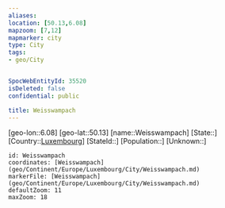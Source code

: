 ```yaml
---
aliases: 
location: [50.13,6.08]
mapzoom: [7,12] 
mapmarker: city 
type: City
tags:
- geo/City


SpocWebEntityId: 35520
isDeleted: false
confidential: public

title: Weisswampach
---
```

[geo-lon::6.08]
[geo-lat::50.13]
[name::Weisswampach]
[State::]
[Country::[Luxembourg](geo/Continent/Europe/Luxembourg.md)]
[StateId::]
[Population::]
[Unknown::]


```leaflet
id: Weisswampach
coordinates: [Weisswampach](geo/Continent/Europe/Luxembourg/City/Weisswampach.md)
markerFile: [Weisswampach](geo/Continent/Europe/Luxembourg/City/Weisswampach.md)
defaultZoom: 11 
maxZoom: 18
```


